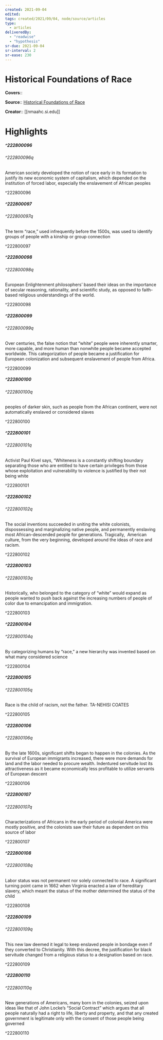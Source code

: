 ```yaml
---
created: 2021-09-04
edited:
tags: created/2021/09/04, node/source/articles
type: 
  - articles
deliveredBy: 
  - "readwise"
  - "hypothesis"
sr-due: 2021-09-04
sr-interval: 2
sr-ease: 230
---
```

# Historical Foundations of Race

**Covers**:: 

**Source**:: [Historical Foundations of Race](https://nmaahc.si.edu/learn/talking-about-race/topics/historical-foundations-race)

**Creator**:: [[nmaahc.si.edu]]

# Highlights
##### ^222800096



###### ^222800096q

American society developed the notion of race early in its formation to justify its new economic system of capitalism, which depended on the institution of forced labor, especially the enslavement of African peoples 

^222800096

##### ^222800097



###### ^222800097q

The term “race,” used infrequently before the 1500s, was used to identify groups of people with a kinship or group connection 

^222800097

##### ^222800098



###### ^222800098q

European Enlightenment philosophers’ based their ideas on the importance of secular reasoning, rationality, and scientific study, as opposed to faith-based religious understandings of the world. 

^222800098

##### ^222800099



###### ^222800099q

Over centuries, the false notion that “white” people were inherently smarter, more capable, and more human than nonwhite people became accepted worldwide. This categorization of people became a justification for European colonization and subsequent enslavement of people from Africa. 

^222800099

##### ^222800100



###### ^222800100q

peoples of darker skin, such as people from the African continent, were not automatically enslaved or considered slaves 

^222800100

##### ^222800101



###### ^222800101q

Activist Paul Kivel says, “Whiteness is a constantly shifting boundary separating those who are entitled to have certain privileges from those whose exploitation and vulnerability to violence is justified by their not being white 

^222800101

##### ^222800102



###### ^222800102q

The social inventions succeeded in uniting the white colonists, dispossessing and marginalizing native people, and permanently enslaving most African-descended people for generations. Tragically,  American culture, from the very beginning, developed around the ideas of race and racism. 

^222800102

##### ^222800103



###### ^222800103q

Historically, who belonged to the category of “white” would expand as people wanted to push back against the increasing numbers of people of color due to emancipation and immigration. 

^222800103

##### ^222800104



###### ^222800104q

By categorizing humans by “race,” a new hierarchy was invented based on what many considered science 

^222800104

##### ^222800105



###### ^222800105q

Race is the child of racism, not the father.
TA-NEHISI COATES 

^222800105

##### ^222800106



###### ^222800106q

By the late 1600s, significant shifts began to happen in the colonies. As the survival of European immigrants increased, there were more demands for land and the labor needed to procure wealth. Indentured servitude lost its attractiveness as it became economically less profitable to utilize servants of European descent 

^222800106

##### ^222800107



###### ^222800107q

Characterizations of Africans in the early period of colonial America were mostly positive, and the colonists saw their future as dependent on this source of labor 

^222800107

##### ^222800108



###### ^222800108q

Labor status was not permanent nor solely connected to race. A significant turning point came in 1662 when Virginia enacted a law of hereditary slavery, which meant the status of the mother determined the status of the child 

^222800108

##### ^222800109



###### ^222800109q

This new law deemed it legal to keep enslaved people in bondage even if they converted to Christianity. With this decree, the justification for black servitude changed from a religious status to a designation based on race. 

^222800109

##### ^222800110



###### ^222800110q

New generations of Americans, many born in the colonies, seized upon ideas like that of John Locke’s “Social Contract” which argues that all people naturally had a right to life, liberty and property, and that any created government is legitimate only with the consent of those people being governed 

^222800110

